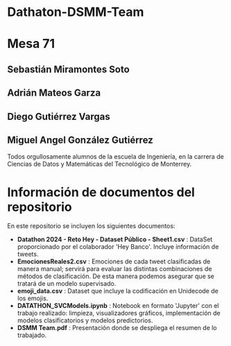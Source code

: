 # Dathaton-DSMM-Team
# Mesa 71 

## Sebastián Miramontes Soto
## Adrián Mateos Garza
## Diego Gutiérrez Vargas
## Miguel Angel González Gutiérrez

Todos orgullosamente alumnos de la escuela de Ingeniería, en la carrera de Ciencias de Datos y Matemáticas del Tecnológico de Monterrey.

# Información de documentos del repositorio
En este repositorio se incluyen los siguientes documentos:
* **Datathon 2024 - Reto Hey - Dataset Público - Sheet1.csv** : DataSet proporcionado por el colaborador 'Hey Banco'. Incluye información de tweets.
* **EmocionesReales2.csv** : Emociones de cada tweet clasificadas de manera manual; servirá para evaluar las distintas combinaciones de métodos de clasificación. De esta manera podemos asegurar que se tratará de un modelo supervisado.
* **emoji_data.csv** : Dataset que incluye la codificación en Unidecode de los emojis.
* **DATATHON_SVCModels.ipynb** : Notebook en formato 'Jupyter' con el trabajo realizado: limpieza, visualizadores gráficos, implementación de modelos clasificatorios y modelos predictorios. 
* **DSMM Team.pdf** : Presentación donde se despliega el resumen de lo trabajado.

